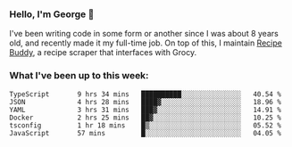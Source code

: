 ### Hello, I'm George 👋

I've been writing code in some form or another since I was about 8 years old, and recently made it my full-time job. On top of this, I maintain [Recipe Buddy](https://github.com/georgegebbett/recipe-buddy), a recipe scraper that interfaces with Grocy.  

<!--
**georgegebbett/georgegebbett** is a ✨ _special_ ✨ repository because its `README.md` (this file) appears on your GitHub profile.

Here are some ideas to get you started:

- 🔭 I’m currently working on ...
- 🌱 I’m currently learning ...
- 👯 I’m looking to collaborate on ...
- 🤔 I’m looking for help with ...
- 💬 Ask me about ...
- 📫 How to reach me: ...
- 😄 Pronouns: ...
- ⚡ Fun fact: ...
-->

### What I've been up to this week:
<!--START_SECTION:waka-->

```text
TypeScript       9 hrs 34 mins   ██████████░░░░░░░░░░░░░░░   40.54 %
JSON             4 hrs 28 mins   ████▓░░░░░░░░░░░░░░░░░░░░   18.96 %
YAML             3 hrs 31 mins   ███▓░░░░░░░░░░░░░░░░░░░░░   14.91 %
Docker           2 hrs 25 mins   ██▓░░░░░░░░░░░░░░░░░░░░░░   10.25 %
tsconfig         1 hr 18 mins    █▒░░░░░░░░░░░░░░░░░░░░░░░   05.52 %
JavaScript       57 mins         █░░░░░░░░░░░░░░░░░░░░░░░░   04.05 %
```

<!--END_SECTION:waka-->
